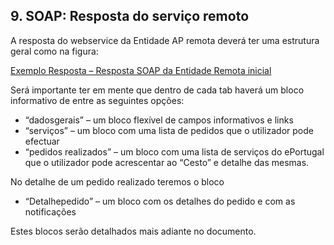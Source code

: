 ## 9.	SOAP: Resposta do serviço remoto

A resposta do webservice da Entidade AP remota deverá ter uma estrutura geral como na figura:

<a href="https://github.com/amagovpt/ePortugal/blob/main/exemplos/Resposta.txt" target="_blank">Exemplo Resposta – Resposta SOAP da Entidade Remota inicial</a>

Será importante ter em mente que dentro de cada tab haverá um bloco informativo de entre as seguintes opções:
-	“dadosgerais” – um bloco flexível de campos informativos e links
-	“serviços” – um bloco com uma lista de pedidos que o utilizador pode efectuar
-	“pedidos realizados” – um bloco com uma lista de serviços do ePortugal que o utilizador pode acrescentar ao “Cesto” e detalhe das mesmas.

No detalhe de um pedido realizado teremos o bloco
-	“Detalhepedido” – um bloco com os detalhes do pedido e com as notificações 

Estes blocos serão detalhados mais adiante no documento.
